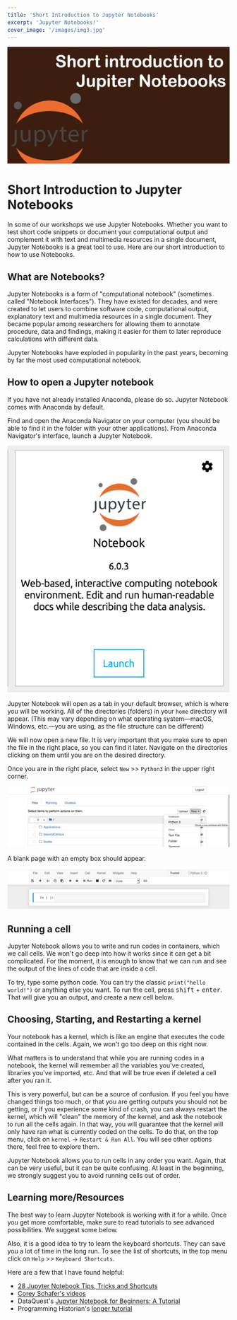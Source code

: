 ```yaml
---
title: 'Short Introduction to Jupyter Notebooks'
excerpt: 'Jupyter Notebooks!'
cover_image: '/images/img3.jpg'
---
```



![Header image for Choosing a text editor](images/guides/header-jupyter-notebooks.png)

# Short Introduction to Jupyter Notebooks

In some of our workshops we use Jupyter Notebooks. Whether you want to test short code snippets or document your computational output and complement it with text and multimedia resources in a single document, Jupyter Notebooks is a great tool to use. Here are our short introduction to how to use Notebooks.

## What are Notebooks?

Jupyter Notebooks is a form of "computational notebook" (sometimes called "Notebook Interfaces"). They have existed for decades, and were created to let users to combine software code, computational output, explanatory text and multimedia resources in a single document. They became popular among researchers for allowing them to annotate procedure, data and findings, making it easier for them to later reproduce calculations with different data.

Jupyter Notebooks have exploded in popularity in the past years, becoming by far the most used computational notebook.

## How to open a Jupyter notebook

If you have not already installed Anaconda, please do so. Jupyter Notebook comes with Anaconda by default.

Find and open the Anaconda Navigator on your computer (you should be able to find it in the folder with your other applications). From Anaconda Navigator's interface, launch a Jupyter Notebook.

![jupyter](images/guides/jupyter.png)

Jupyter Notebook will open as a tab in your default browser, which is where you will be working. All of the directories (folders) in your `home` directory will appear. (This may vary depending on what operating system—macOS, Windows, etc.—you are using, as the file structure can be different)

We will now open a new file. It is very important that you make sure to open the file in the right place, so you can find it later. Navigate on the directories clicking on them until you are on the desired directory.

Once you are in the right place, select `New` >> `Python3` in the upper right corner.

![jupyter notebook "open new file" screen](images/guides/jupyter1.png)

A blank page with an empty box should appear.

![empty box on jupyter notebook new file](images/guides/jupyter2.png)

## Running a cell

Jupyter Notebook allows you to write and run codes in containers, which we call cells. We won't go deep into how it works since it can get a bit complicated. For the moment, it is enough to know that we can run and see the output of the lines of code that are inside a cell.

To try, type some python code. You can try the classic `print("hello world!")` or anything else you want. To run the cell, press <kbd>shift</kbd> + <kbd>enter</kbd>. That will give you an output, and create a new cell below.

## Choosing, Starting, and Restarting a kernel

Your notebook has a kernel, which is like an engine that executes the code contained in the cells. Again, we won't go too deep on this right now.

What matters is to understand that while you are running codes in a notebook, the kernel will remember all the variables you've created, libraries you've imported, etc. And that will be true even if deleted a cell after you ran it.

This is very powerful, but can be a source of confusion. If you feel you have changed things too much, or that you are getting outputs you should not be getting, or if you experience some kind of crash, you can always restart the kernel, which will "clean" the memory of the kernel, and ask the notebook to run all the cells again. In that way, you will guarantee that the kernel will only have ran what is currently coded on the cells. To do that, on the top menu, click on `kernel` -> `Restart & Run All`. You will see other options there, feel free to explore them.

Jupyter Notebook allows you to run cells in any order you want. Again, that can be very useful, but it can be quite confusing. At least in the beginning, we strongly suggest you to avoid running cells out of order.

## Learning more/Resources

The best way to learn Jupyter Notebook is working with it for a while. Once you get more comfortable, make sure to read tutorials to see advanced possibilities. We suggest some below.

Also, it is a good idea to try to learn the keyboard shortcuts. They can save you a lot of time in the long run. To see the list of shortcuts, in the top menu click on `Help` >> `Keyboard Shortcuts`.

Here are a few that I have found helpful:

-   [28 Jupyter Notebook Tips, Tricks and Shortcuts](https://www.dataquest.io/blog/jupyter-notebook-tips-tricks-shortcuts/)
-   [Corey Schafer's videos](https://www.youtube.com/watch?v=HW29067qVWk)
-   DataQuest's [Jupyter Notebook for Beginners: A Tutorial](https://www.dataquest.io/blog/jupyter-notebook-tutorial)
-   Programming Historian's [longer tutorial](https://programminghistorian.org/en/lessons/jupyter-notebooks)